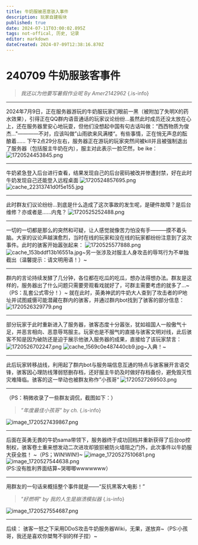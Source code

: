 ```yaml
---
title: 牛奶服被恶意骇入事件
description: 玩家自建板块
published: true
date: 2024-07-11T03:00:02.895Z
tags: not-offical, 历史, 记录
editor: markdown
dateCreated: 2024-07-09T12:38:16.870Z
---
```


# 240709 牛奶服骇客事件
> *我还以为他要写暑假作业呢*
>                        *By Amer2142962*
{.is-info}


---
2024年7月9日，正在服务器游玩的牛奶服玩家们眼前一黑（被附加了失明Ⅹ的药水效果），引得正在QQ群内语音通话的玩家议论纷纷...虽然此时成员还没太放在心上，还在服务器里安心地玩耍，但他们没想起中国有句古话叫做：“西西物质为俊杰..."————不对，应该叫做”山雨欲来风满楼“。有些事情，正在悄无声息的酝酿着......
下午2点29分左右，服务器正在游玩的玩家突然间被kill并且被强制退出了服务器（包括服主牛奶在内），服主对此表示一脸茫然，be ike：
![1720524453845.png](/1720524453845.png)

---
牛奶紧急登入后台进行查看，结果发现自己的后台密码被改并惨遭封禁，好在此时牛奶发现自己还能登入远程桌面
![1720524857695.png](/qqscreenshot/1720524857695.png)
![cache_22313741d0f5e155.jpg](/qqscreenshot/cache_22313741d0f5e155.jpg)

---
此时群友们议论纷纷...到底是什么造成了这次事故的发生呢，是硬件故障？是后台维修？亦或者是......内鬼？
![1720525252488.png](/qqscreenshot/1720525252488.png)

---
一切的一切都是那么的突然和可疑，让人感觉就像苦力怕没有手———摸不着头脑。大家的议论声越演愈烈，当时在线的玩家和没在线的玩家都纷纷注意到了这次事件。此时的骇客开始嚣张起来：
![1720525577888.png](/qqscreenshot/1720525577888.png)
![cache_153bddf13b16551a.jpg](/qqscreenshot/cache_153bddf13b16551a.jpg)~另一张涉及对服主人身攻击的辱骂行为不单独截出（温馨提示：请文明用语！）~

---
群内的言论持续发酵了几分钟，各位都在吃瓜的吃瓜，想办法得想办法。群友是这样的，服务器出了什么问题只需要旁观看戏就好了，可群主需要考虑的就多了...~（PS：乱套公式零分！）~
就在此时，英勇神武的牛奶大人查到了攻击者的IP地址并试图威慑可能潜藏在群内的骇客，并通过群内bot找到了骇客的部分信息：
![1720526329779.png](/qqscreenshot/1720526329779.png)

---
部分玩家于此时重新进入了服务器，骇客态度十分嚣张，犹如祖国人一般傲气十足，并恶言相向、恶意辱骂服主。玩家也是不服气的直接与骇客文明对线，此后骇客不知是因为破防还是迫于展示他骇入服务器的成果，直接给了该玩家禁言：![1720526702247.png](/qqscreenshot/1720526702247.png)
![cache_1569c0e487440cb9.jpg](/qqscreenshot/cache_1569c0e487440cb9.jpg)~入典！~

---
此后玩家转移战线，利用起了群内bot与服务端信息互通的特点与骇客展开言语交锋，骇客因心理防线薄弱怒删存档，还好服主牛奶及时做好存档备份，避免毁灭性灾难降临。骇客的这一举动也被群友称作”小孩哥“
![1720527269503.png](/qqscreenshot/1720527269503.png)

---
（PS：稍微收录了一些群友调侃，截图如下：）
> *”年度最佳小孩哥”
> by ch.*
{.is-info}

![image_1720527439867.png](/qqscreenshot/image_1720527439867.png)

---
后面在英勇无畏的牛奶sama带领下，服务器终于成功回档并重新获得了后台op控制权，骇客卷土重来想发动二次进攻却狼狈被防火墙阻之门外，此次事件以牛奶服大获全胜！
~（PS；WIN!WIN!)~
![image_1720527510681.png](/qqscreenshot/image_1720527510681.png)
![image_1720527544638.png](/qqscreenshot/image_1720527544638.png)\
(PS:没有胜利界面结算~哭唧唧wwwwwww）

---
用群友的一句话来概括整个事件就是——“反抗黑客大电影！”
> *"好燃啊“
> by 我的人生是崩溃模拟器*
> {.is-info}

![image_1720527554687.png](/qqscreenshot/image_1720527554687.png)

---
后续：
骇客一怒之下采用DDoS攻击牛奶服务器Wiki，无果，遂放弃~（PS:小孩哥，我还是喜欢你桀骜不驯的样子捏）~


